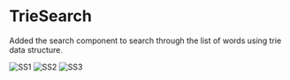 # TrieSearch

Added the search component to search through the list of words using trie data structure.

![SS1](/triesearch/src/screenshots/ss1.png)
![SS2](/triesearch/src/screenshots/ss2.png)
![SS3](/triesearch/src/screenshots/ss3.png)
